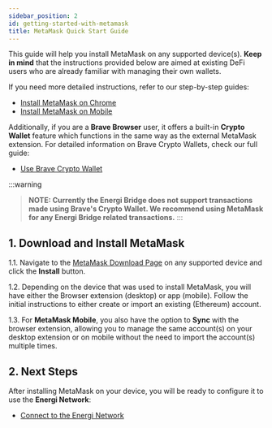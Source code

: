 ```yaml
---
sidebar_position: 2
id: getting-started-with-metamask
title: MetaMask Quick Start Guide
---
```


This guide will help you install MetaMask on any supported device(s). **Keep in mind** that the instructions provided below are aimed at existing DeFi users who are already familiar with managing their own wallets.

If you need more detailed instructions, refer to our step-by-step guides:

* [Install MetaMask on Chrome](https://wiki.energi.world/guides/Getting-Started-with-MetaMask-on-Chrome)
* [Install MetaMask on Mobile](https://wiki.energi.world/guides/getting-started-metamask-mobile)

Additionally, if you are a **Brave Browser** user, it offers a built-in **Crypto Wallet** feature which functions in the same way as the external MetaMask extension. For detailed information on Brave Crypto Wallets, check our full guide:

* [Use Brave Crypto Wallet](https://wiki.energi.world/guides/getting-started-brave-crypto-wallet)

:::warning
> **NOTE: Currently the Energi Bridge does not support transactions made using Brave's Crypto Wallet. We recommend using MetaMask for any Energi Bridge related transactions.**
:::

## 1. Download and Install MetaMask

1.1. Navigate to the [MetaMask Download Page](https://metamask.io/download) on any supported device and click the **Install** button.

1.2. Depending on the device that was used to install MetaMask, you will have either the Browser extension (desktop) or app (mobile). Follow the initial instructions to either create or import an existing (Ethereum) account.

1.3. For **MetaMask Mobile**, you also have the option to **Sync** with the browser extension, allowing you to manage the same account(s) on your desktop extension or on mobile without the need to import the account(s) multiple times.

## 2. Next Steps
After installing MetaMask on your device, you will be ready to configure it to use the **Energi Network**:
* [Connect to the Energi Network](https://wiki.energi.world/guides/connect-energi-network)
